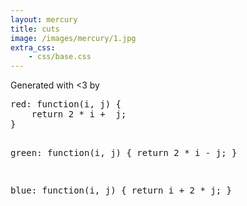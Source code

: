 ```yaml
---
layout: mercury
title: cuts
image: /images/mercury/1.jpg
extra_css: 
    - css/base.css
---
```


<div class="image">
    <canvas id="can"></canvas>
</div>

<div class="text">
    Generated with <3 by
    <pre>
red: function(i, j) {
    return 2 * i +  j;
}

green: function(i, j) {
    return 2 * i - j;
}

blue: function(i, j) {
    return i + 2 * j;
}
    </pre>
</div>

<script type="text/javascript">
	var def = {
		size: 700,
		red: function(i, j) {
			return 2 * i +  j;
		},

		green: function(i, j) {
			return 2 * i - j;
		},

		blue: function(i, j) {
			return i + 2 * j;
		}
	};

	function draw(f) {
		var can = document.getElementById('can');
		can.width = can.height = f.size;
		var ctx = can.getContext('2d');
		ctx.fillRect(0, 0, f.size, f.size);
		var imgData = ctx.getImageData(0, 0, f.size, f.size);
		var data = imgData.data;
		for (var i = 0; i < data.length; i += 4) {
			var i2 = (i / 4) % f.size
			var j2 = Math.floor(i / 4 / f.size);
			data[i] = f.red(i2, j2) % 256;
			data[i + 1] = f.green(i2, j2) % 256;
			data[i + 2] = f.blue(i2, j2) % 256;
		}
		ctx.putImageData(imgData, 0, 0);
	};

	draw(def);

</script>
